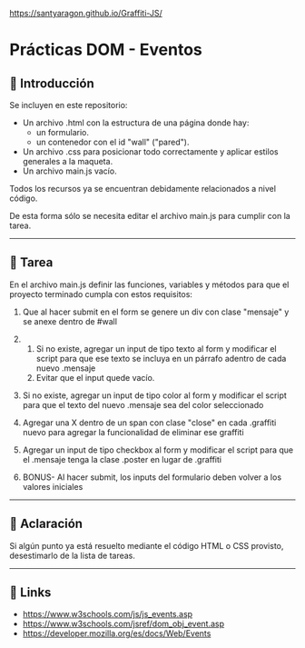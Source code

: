 https://santyaragon.github.io/Graffiti-JS/

# Prácticas DOM - Eventos

## 📜 Introducción

Se incluyen en este repositorio:
- Un archivo .html con la estructura de una página donde hay:
  - un formulario.
  - un contenedor con el id "wall" ("pared").
- Un archivo .css para posicionar todo correctamente y aplicar estilos generales a la maqueta.
- Un archivo main.js vacío.

Todos los recursos ya se encuentran debidamente relacionados a nivel código.

De esta forma sólo se necesita editar el archivo main.js para cumplir con la tarea.

---

## 🎯 Tarea

En el archivo main.js definir las funciones, variables y métodos para que el proyecto terminado cumpla con estos requisitos:

1. Que al hacer submit en el form se genere un div con clase "mensaje" y se anexe dentro de #wall

1. 1. Si no existe, agregar un input de tipo texto al form y modificar el script para que ese texto se incluya en un párrafo adentro de cada nuevo .mensaje
   1. Evitar que el input quede vacío.

1. Si no existe, agregar un input de tipo color al form y modificar el script para que el texto del nuevo .mensaje sea del color seleccionado

1. Agregar una X dentro de un span con clase "close" en cada .graffiti nuevo para agregar la funcionalidad de eliminar ese graffiti

1. Agregar un input de tipo checkbox al form y modificar el script para que el .mensaje tenga la clase .poster en lugar de .graffiti

1. BONUS- Al hacer submit, los inputs del formulario deben volver a los valores iniciales


---

## 🔮 Aclaración

Si algún punto ya está resuelto mediante el código HTML o CSS provisto, desestimarlo de la lista de tareas.

---

## 🔗 Links
- https://www.w3schools.com/js/js_events.asp
- https://www.w3schools.com/jsref/dom_obj_event.asp
- https://developer.mozilla.org/es/docs/Web/Events
